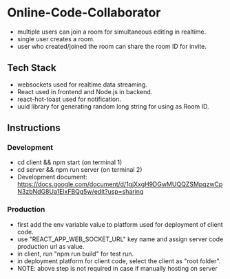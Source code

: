 # Online-Code-Collaborator

* multiple users can join a room for simultaneous editing in realtime.
* single user creates a room.
* user who created/joined the room can share the room ID for invite.

## Tech Stack
* websockets used for realtime data streaming.
* React used in frontend and Node.js in backend.
* react-hot-toast used for notification.
* uuid library for generating random long string for using as Room ID.

## Instructions
### Development
* cd client && npm start (on terminal 1)
* cd server && npm run server (on terminal 2)
* Development document: https://docs.google.com/document/d/1gjXxgH9DGwMUQQZSMpqzwCpN3zbNdG8Ua1ElxFBQg5w/edit?usp=sharing

### Production
* first add the env variable value to platform used for deployment of client code.
* use "REACT_APP_WEB_SOCKET_URL" key name and assign server code production url as value.
* in client, run "npm run build" for test run.
* in deployment platform for client code, select the client as "root folder".
* NOTE: above step is not required in case if manually hosting on server
